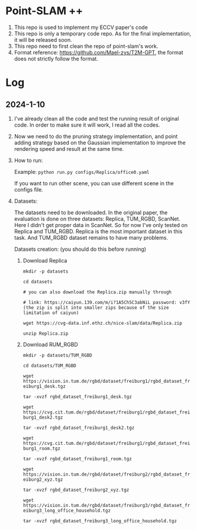 # Point-SLAM ++
1. This repo is used to implement my ECCV paper's code
2. This repo is only a temporary code repo. As for the final implementation, it will be released soon.
3. This repo need to first clean the repo of point-slam's work.
4. Format reference: https://github.com/Mael-zys/T2M-GPT, the format does not strictly follow the format.

# Log
## 2024-1-10
1. I've already clean all the code and test the running result of original code. In order to make sure it will work, I read all the codes.
2. Now we need to do the pruning strategy implementation, and point adding strategy based on the Gaussian implementation to improve the rendering speed and result at the same time.
3. How to run:
    
    Example: `python run.py configs/Replica/office0.yaml`
    
    If you want to run other scene, you can use different scene in the configs file.

4. Datasets:
    
    The datasets need to be downloaded. In the original paper, the evaluation is done on three datasets: Replica, TUM_RGBD, ScanNet. Here I didn't get proper data in ScanNet. So for now I've only tested on Replica and TUM_RGBD. Replica is the most important dataset in this task. And TUM_RGBD dataset remains to have many problems.

    Datasets creation: (you should do this before running)
    1. Download Replica
        
        `mkdir -p datasets`

        `cd datasets`
        
        `# you can also download the Replica.zip manually through`
        
        `# link: https://caiyun.139.com/m/i?1A5Ch5C3abNiL password: v3fY (the zip is split into smaller zips because of the size limitation of caiyun)`
        
        `wget https://cvg-data.inf.ethz.ch/nice-slam/data/Replica.zip`
        
        `unzip Replica.zip`
    2. Download RUM_RGBD
        
        `mkdir -p datasets/TUM_RGBD`
        
        `cd datasets/TUM_RGBD`
        
        `wget https://vision.in.tum.de/rgbd/dataset/freiburg1/rgbd_dataset_freiburg1_desk.tgz`
        
        `tar -xvzf rgbd_dataset_freiburg1_desk.tgz`
        
        `wget https://cvg.cit.tum.de/rgbd/dataset/freiburg1/rgbd_dataset_freiburg1_desk2.tgz`
        
        `tar -xvzf rgbd_dataset_freiburg1_desk2.tgz`
        
        `wget https://cvg.cit.tum.de/rgbd/dataset/freiburg1/rgbd_dataset_freiburg1_room.tgz`
        
        `tar -xvzf rgbd_dataset_freiburg1_room.tgz`
        
        `wget https://vision.in.tum.de/rgbd/dataset/freiburg2/rgbd_dataset_freiburg2_xyz.tgz`
        
        `tar -xvzf rgbd_dataset_freiburg2_xyz.tgz`
        
        `wget https://vision.in.tum.de/rgbd/dataset/freiburg3/rgbd_dataset_freiburg3_long_office_household.tgz`
        
        `tar -xvzf rgbd_dataset_freiburg3_long_office_household.tgz`


